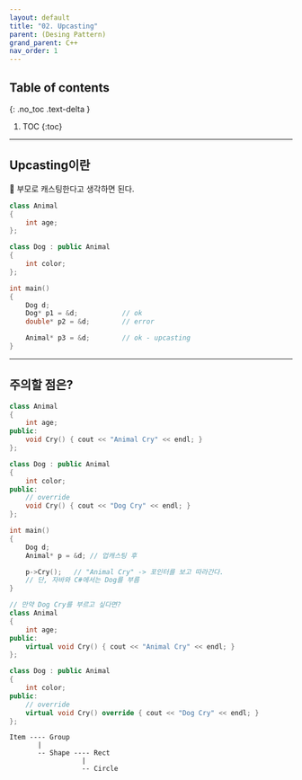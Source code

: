 ```yaml
---
layout: default
title: "02. Upcasting"
parent: (Desing Pattern)
grand_parent: C++
nav_order: 1
---
```


## Table of contents
{: .no_toc .text-delta }

1. TOC
{:toc}

---

## Upcasting이란

🦄 부모로 캐스팅한다고 생각하면 된다.

```cpp
class Animal
{
    int age;
};

class Dog : public Animal
{
    int color;
};

int main()
{
    Dog d;
    Dog* p1 = &d;           // ok
    double* p2 = &d;        // error

    Animal* p3 = &d;        // ok - upcasting
}
```

---

## 주의할 점은?

```cpp
class Animal
{
    int age;
public:
    void Cry() { cout << "Animal Cry" << endl; }
};

class Dog : public Animal
{
    int color;
public:
    // override
    void Cry() { cout << "Dog Cry" << endl; }
};

int main()
{
    Dog d;
    Animal* p = &d; // 업캐스팅 후

    p->Cry();   // "Animal Cry" -> 포인터를 보고 따라간다.
    // 단, 자바와 C#에서는 Dog를 부름
}
```

```cpp
// 만약 Dog Cry를 부르고 싶다면?
class Animal
{
    int age;
public:
    virtual void Cry() { cout << "Animal Cry" << endl; }
};

class Dog : public Animal
{
    int color;
public:
    // override
    virtual void Cry() override { cout << "Dog Cry" << endl; }
};
```

```
Item ---- Group
       |
       -- Shape ---- Rect
                  |
                  -- Circle
```